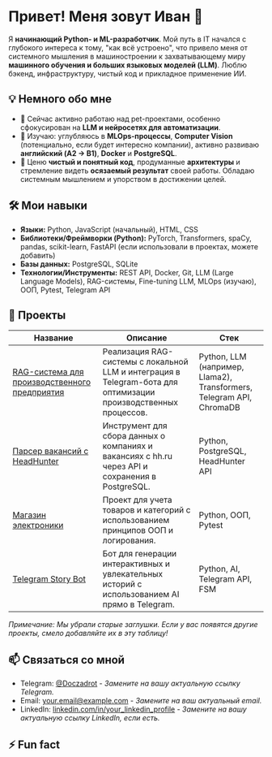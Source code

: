 # Привет! Меня зовут Иван 👋

Я **начинающий Python- и ML-разработчик**. Мой путь в IT начался с глубокого интереса к тому, "как всё устроено", что привело меня от системного мышления в машиностроении к захватывающему миру **машинного обучения и больших языковых моделей (LLM)**. Люблю бэкенд, инфраструктуру, чистый код и прикладное применение ИИ.

## 💡 Немного обо мне
- 🔭 Сейчас активно работаю над pet-проектами, особенно сфокусирован на **LLM и нейросетях для автоматизации**.
- 🌱 Изучаю: углубляюсь в **MLOps-процессы**, **Computer Vision** (потенциально, если будет интересно компании), активно развиваю **английский (A2 → B1)**, **Docker** и **PostgreSQL**.
- 💬 Ценю **чистый и понятный код**, продуманные **архитектуры** и стремление видеть **осязаемый результат** своей работы. Обладаю системным мышлением и упорством в достижении целей.

## 🛠 Мои навыки
- **Языки:** Python, JavaScript (начальный), HTML, CSS
- **Библиотеки/Фреймворки (Python):** PyTorch, Transformers, spaCy, pandas, scikit-learn, FastAPI (если использовали в проектах, можете добавить)
- **Базы данных:** PostgreSQL, SQLite
- **Технологии/Инструменты:** REST API, Docker, Git, LLM (Large Language Models), RAG-системы, Fine-tuning LLM, MLOps (изучаю), ООП, Pytest, Telegram API

## 📂 Проекты

| Название | Описание | Стек |
|----------|----------|------|
| [RAG-система для производственного предприятия](https://github.com/Doczadrot/RPRZbOT) | Реализация RAG-системы с локальной LLM и интеграция в Telegram-бота для оптимизации производственных процессов. | Python, LLM (например, Llama2), Transformers, Telegram API, ChromaDB |
| [Парсер вакансий с HeadHunter](https://github.com/Doczadrot/hh_parser_db) | Инструмент для сбора данных о компаниях и вакансиях с hh.ru через API и сохранения в PostgreSQL. | Python, PostgreSQL, HeadHunter API |
| [Магазин электроники](https://github.com/Doczadrot/Shop_electro) | Проект для учета товаров и категорий с использованием принципов ООП и логирования. | Python, ООП, Pytest |
| [Telegram Story Bot](https://github.com/Doczadrot/telegram-story-bot) | Бот для генерации интерактивных и увлекательных историй с использованием AI прямо в Telegram. | Python, AI, Telegram API, FSM |

*Примечание: Мы убрали старые заглушки. Если у вас появятся другие проекты, смело добавляйте их в эту таблицу!*

## 📫 Связаться со мной
- Telegram: [@Doczadrot](https://t.me/Doczadrot) - *Замените на вашу актуальную ссылку Telegram.*
- Email: your.email@example.com - *Замените на ваш актуальный email.*
- LinkedIn: [linkedin.com/in/your_linkedin_profile](https://linkedin.com/in/your_linkedin_profile) - *Замените на вашу актуальную ссылку LinkedIn, если есть.*

## ⚡️ Fun fact
